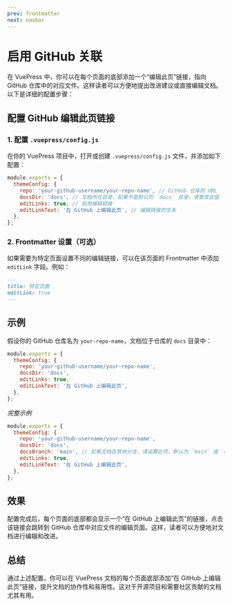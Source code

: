 ```yaml
---
prev: frontmatter
next: navbar
---
```


# 启用 GitHub 关联

在 VuePress 中，你可以在每个页面的底部添加一个“编辑此页”链接，指向 GitHub 仓库中的对应文件。这样读者可以方便地提出改进建议或直接编辑文档。以下是详细的配置步骤：

## 配置 GitHub 编辑此页链接

### 1. 配置 `.vuepress/config.js`

在你的 VuePress 项目中，打开或创建 `.vuepress/config.js` 文件，并添加如下配置：

```js
module.exports = {
  themeConfig: {
    repo: 'your-github-username/your-repo-name', // GitHub 仓库的 URL
    docsDir: 'docs', // 文档所在目录，如果不是默认的 `docs` 目录，请更改此值
    editLinks: true, // 启用编辑链接
    editLinkText: '在 GitHub 上编辑此页', // 编辑链接的文本
  },
};
```

### 2. Frontmatter 设置（可选）

如果需要为特定页面设置不同的编辑链接，可以在该页面的 Frontmatter 中添加 `editLink` 字段。例如：

```markdown
---
title: 特定页面
editLink: true
---
```

## 示例

假设你的 GitHub 仓库名为 `your-repo-name`，文档位于仓库的 `docs` 目录中：

```js
module.exports = {
  themeConfig: {
    repo: 'your-github-username/your-repo-name',
    docsDir: 'docs',
    editLinks: true,
    editLinkText: '在 GitHub 上编辑此页',
  },
};
```

*完整示例*

```js
module.exports = {
  themeConfig: {
    repo: 'your-github-username/your-repo-name',
    docsDir: 'docs',
    docsBranch: 'main', // 如果文档在其他分支，请设置此项，默认为 `main` 或 `master`
    editLinks: true,
    editLinkText: '在 GitHub 上编辑此页',
  },
};
```

## 效果

配置完成后，每个页面的底部都会显示一个“在 GitHub 上编辑此页”的链接，点击该链接会跳转到 GitHub 仓库中对应文件的编辑页面。这样，读者可以方便地对文档进行编辑和改进。

## 总结

通过上述配置，你可以在 VuePress 文档的每个页面底部添加“在 GitHub 上编辑此页”链接，提升文档的协作性和易用性。这对于开源项目和需要社区贡献的文档尤其有用。